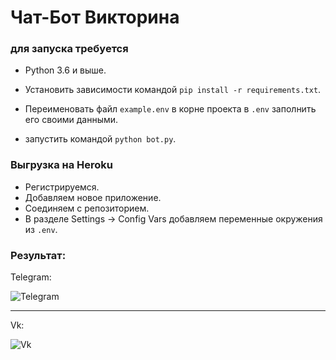 # Чат-Бот Викторина

### для запуска требуется
- Python 3.6 и выше. 
- Установить зависимости командой `pip install -r requirements.txt`.
- Переименовать файл `example.env` в корне проекта в `.env` заполнить его своими данными.

- запустить командой `python bot.py`.


### Выгрузка на Heroku
- Регистрируемся.
- Добавляем новое приложение.
- Соединяем с репозиторием.
- В разделе Settings -> Config Vars добавляем переменные окружения из `.env`.   


### Результат:

Telegram:

![Telegram](https://dvmn.org/filer/canonical/1569215494/324/)

---
Vk: 

![Vk](https://dvmn.org/filer/canonical/1569215498/325/)
